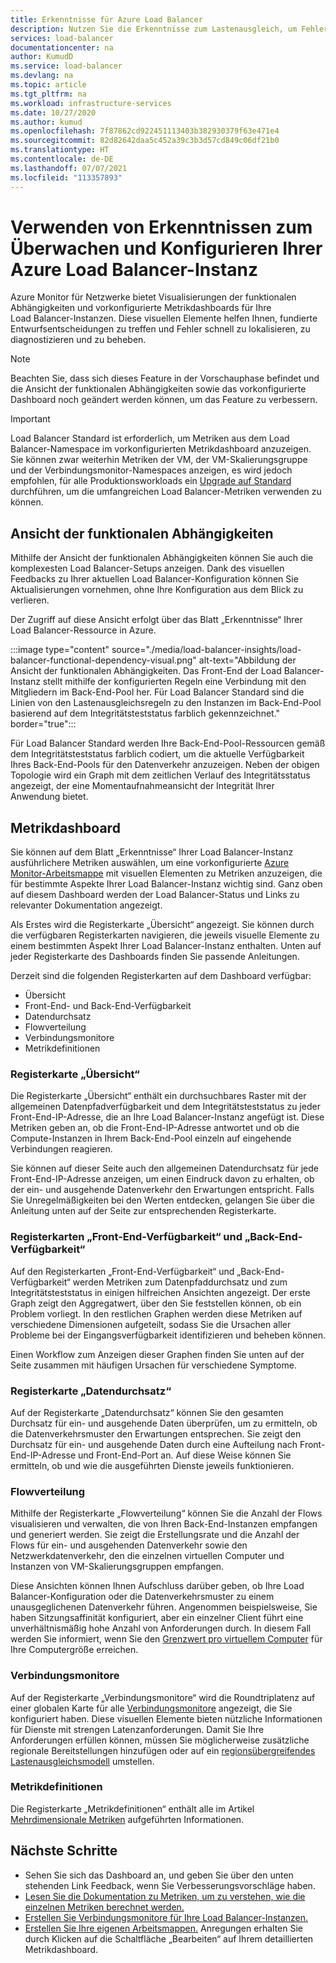 ```yaml
---
title: Erkenntnisse für Azure Load Balancer
description: Nutzen Sie die Erkenntnisse zum Lastenausgleich, um Fehlerquellen schneller zu finden und fundierte Entwurfsentscheidungen zu treffen.
services: load-balancer
documentationcenter: na
author: KumudD
ms.service: load-balancer
ms.devlang: na
ms.topic: article
ms.tgt_pltfrm: na
ms.workload: infrastructure-services
ms.date: 10/27/2020
ms.author: kumud
ms.openlocfilehash: 7f87862cd922451113403b382930379f63e471e4
ms.sourcegitcommit: 82d82642daa5c452a39c3b3d57cd849c06df21b0
ms.translationtype: HT
ms.contentlocale: de-DE
ms.lasthandoff: 07/07/2021
ms.locfileid: "113357893"
---
```

# <a name="using-insights-to-monitor-and-configure-your-azure-load-balancer"></a>Verwenden von Erkenntnissen zum Überwachen und Konfigurieren Ihrer Azure Load Balancer-Instanz

Azure Monitor für Netzwerke bietet Visualisierungen der funktionalen Abhängigkeiten und vorkonfigurierte Metrikdashboards für Ihre Load Balancer-Instanzen. Diese visuellen Elemente helfen Ihnen, fundierte Entwurfsentscheidungen zu treffen und Fehler schnell zu lokalisieren, zu diagnostizieren und zu beheben.

>[!NOTE] 
>Beachten Sie, dass sich dieses Feature in der Vorschauphase befindet und die Ansicht der funktionalen Abhängigkeiten sowie das vorkonfigurierte Dashboard noch geändert werden können, um das Feature zu verbessern.

>[!IMPORTANT]
>Load Balancer Standard ist erforderlich, um Metriken aus dem Load Balancer-Namespace im vorkonfigurierten Metrikdashboard anzuzeigen. Sie können zwar weiterhin Metriken der VM, der VM-Skalierungsgruppe und der Verbindungsmonitor-Namespaces anzeigen, es wird jedoch empfohlen, für alle Produktionsworkloads ein [Upgrade auf Standard](./upgrade-basic-standard.md) durchführen, um die umfangreichen Load Balancer-Metriken verwenden zu können.

## <a name="functional-dependency-view"></a>Ansicht der funktionalen Abhängigkeiten

Mithilfe der Ansicht der funktionalen Abhängigkeiten können Sie auch die komplexesten Load Balancer-Setups anzeigen. Dank des visuellen Feedbacks zu Ihrer aktuellen Load Balancer-Konfiguration können Sie Aktualisierungen vornehmen, ohne Ihre Konfiguration aus dem Blick zu verlieren.

Der Zugriff auf diese Ansicht erfolgt über das Blatt „Erkenntnisse“ Ihrer Load Balancer-Ressource in Azure.

:::image type="content" source="./media/load-balancer-insights/load-balancer-functional-dependency-visual.png" alt-text="Abbildung der Ansicht der funktionalen Abhängigkeiten. Das Front-End der Load Balancer-Instanz stellt mithilfe der konfigurierten Regeln eine Verbindung mit den Mitgliedern im Back-End-Pool her. Für Load Balancer Standard sind die Linien von den Lastenausgleichsregeln zu den Instanzen im Back-End-Pool basierend auf dem Integritätsteststatus farblich gekennzeichnet." border="true":::

Für Load Balancer Standard werden Ihre Back-End-Pool-Ressourcen gemäß dem Integritätsteststatus farblich codiert, um die aktuelle Verfügbarkeit Ihres Back-End-Pools für den Datenverkehr anzuzeigen. Neben der obigen Topologie wird ein Graph mit dem zeitlichen Verlauf des Integritätsstatus angezeigt, der eine Momentaufnahmeansicht der Integrität Ihrer Anwendung bietet.

## <a name="metrics-dashboard"></a>Metrikdashboard

Sie können auf dem Blatt „Erkenntnisse“ Ihrer Load Balancer-Instanz ausführlichere Metriken auswählen, um eine vorkonfigurierte [Azure Monitor-Arbeitsmappe](../azure-monitor/visualize/workbooks-overview.md) mit visuellen Elementen zu Metriken anzuzeigen, die für bestimmte Aspekte Ihrer Load Balancer-Instanz wichtig sind. Ganz oben auf diesem Dashboard werden der Load Balancer-Status und Links zu relevanter Dokumentation angezeigt.

Als Erstes wird die Registerkarte „Übersicht“ angezeigt. Sie können durch die verfügbaren Registerkarten navigieren, die jeweils visuelle Elemente zu einem bestimmten Aspekt Ihrer Load Balancer-Instanz enthalten. Unten auf jeder Registerkarte des Dashboards finden Sie passende Anleitungen.

Derzeit sind die folgenden Registerkarten auf dem Dashboard verfügbar:
* Übersicht
* Front-End- und Back-End-Verfügbarkeit
* Datendurchsatz
* Flowverteilung
* Verbindungsmonitore
* Metrikdefinitionen 

### <a name="overview-tab"></a>Registerkarte „Übersicht“
Die Registerkarte „Übersicht“ enthält ein durchsuchbares Raster mit der allgemeinen Datenpfadverfügbarkeit und dem Integritätsteststatus zu jeder Front-End-IP-Adresse, die an Ihre Load Balancer-Instanz angefügt ist. Diese Metriken geben an, ob die Front-End-IP-Adresse antwortet und ob die Compute-Instanzen in Ihrem Back-End-Pool einzeln auf eingehende Verbindungen reagieren.

Sie können auf dieser Seite auch den allgemeinen Datendurchsatz für jede Front-End-IP-Adresse anzeigen, um einen Eindruck davon zu erhalten, ob der ein- und ausgehende Datenverkehr den Erwartungen entspricht. Falls Sie Unregelmäßigkeiten bei den Werten entdecken, gelangen Sie über die Anleitung unten auf der Seite zur entsprechenden Registerkarte.

### <a name="frontend-and-backend-availability-tab"></a>Registerkarten „Front-End-Verfügbarkeit“ und „Back-End-Verfügbarkeit“
Auf den Registerkarten „Front-End-Verfügbarkeit“ und „Back-End-Verfügbarkeit“ werden Metriken zum Datenpfaddurchsatz und zum Integritätsteststatus in einigen hilfreichen Ansichten angezeigt. Der erste Graph zeigt den Aggregatwert, über den Sie feststellen können, ob ein Problem vorliegt. In den restlichen Graphen werden diese Metriken auf verschiedene Dimensionen aufgeteilt, sodass Sie die Ursachen aller Probleme bei der Eingangsverfügbarkeit identifizieren und beheben können.

Einen Workflow zum Anzeigen dieser Graphen finden Sie unten auf der Seite zusammen mit häufigen Ursachen für verschiedene Symptome. 

### <a name="data-throughput-tab"></a>Registerkarte „Datendurchsatz“
Auf der Registerkarte „Datendurchsatz“ können Sie den gesamten Durchsatz für ein- und ausgehende Daten überprüfen, um zu ermitteln, ob die Datenverkehrsmuster den Erwartungen entsprechen. Sie zeigt den Durchsatz für ein- und ausgehende Daten durch eine Aufteilung nach Front-End-IP-Adresse und Front-End-Port an. Auf diese Weise können Sie ermitteln, ob und wie die ausgeführten Dienste jeweils funktionieren.

### <a name="flow-distribution"></a>Flowverteilung
Mithilfe der Registerkarte „Flowverteilung“ können Sie die Anzahl der Flows visualisieren und verwalten, die von Ihren Back-End-Instanzen empfangen und generiert werden. Sie zeigt die Erstellungsrate und die Anzahl der Flows für ein- und ausgehenden Datenverkehr sowie den Netzwerkdatenverkehr, den die einzelnen virtuellen Computer und Instanzen von VM-Skalierungsgruppen empfangen. 

Diese Ansichten können Ihnen Aufschluss darüber geben, ob Ihre Load Balancer-Konfiguration oder die Datenverkehrsmuster zu einem unausgeglichenen Datenverkehr führen. Angenommen beispielsweise, Sie haben Sitzungsaffinität konfiguriert, aber ein einzelner Client führt eine unverhältnismäßig hohe Anzahl von Anforderungen durch. In diesem Fall werden Sie informiert, wenn Sie den [Grenzwert pro virtuellem Computer](../virtual-network/virtual-machine-network-throughput.md#flow-limits-and-active-connections-recommendations) für Ihre Computergröße erreichen.

### <a name="connection-monitors"></a>Verbindungsmonitore
Auf der Registerkarte „Verbindungsmonitore“ wird die Roundtriplatenz auf einer globalen Karte für alle [Verbindungsmonitore](../network-watcher/connection-monitor.md) angezeigt, die Sie konfiguriert haben. Diese visuellen Elemente bieten nützliche Informationen für Dienste mit strengen Latenzanforderungen. Damit Sie Ihre Anforderungen erfüllen können, müssen Sie möglicherweise zusätzliche regionale Bereitstellungen hinzufügen oder auf ein [regionsübergreifendes Lastenausgleichsmodell](./cross-region-overview.md) umstellen.

### <a name="metric-definitions"></a>Metrikdefinitionen
Die Registerkarte „Metrikdefinitionen“ enthält alle im Artikel [Mehrdimensionale Metriken](./load-balancer-standard-diagnostics.md#multi-dimensional-metrics) aufgeführten Informationen.

## <a name="next-steps"></a>Nächste Schritte
* Sehen Sie sich das Dashboard an, und geben Sie über den unten stehenden Link Feedback, wenn Sie Verbesserungsvorschläge haben.
* [Lesen Sie die Dokumentation zu Metriken, um zu verstehen, wie die einzelnen Metriken berechnet werden.](./load-balancer-standard-diagnostics.md#multi-dimensional-metrics)
* [Erstellen Sie Verbindungsmonitore für Ihre Load Balancer-Instanzen.](../network-watcher/connection-monitor.md)
* [Erstellen Sie Ihre eigenen Arbeitsmappen.](../azure-monitor/visualize/workbooks-overview.md) Anregungen erhalten Sie durch Klicken auf die Schaltfläche „Bearbeiten“ auf Ihrem detaillierten Metrikdashboard.
